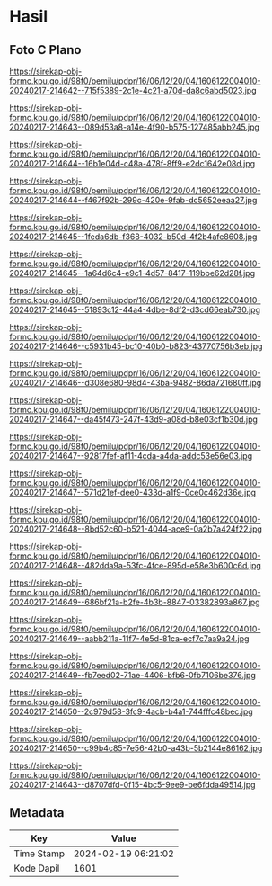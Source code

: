 # Hasil

## Foto C Plano

https://sirekap-obj-formc.kpu.go.id/98f0/pemilu/pdpr/16/06/12/20/04/1606122004010-20240217-214642--715f5389-2c1e-4c21-a70d-da8c6abd5023.jpg

https://sirekap-obj-formc.kpu.go.id/98f0/pemilu/pdpr/16/06/12/20/04/1606122004010-20240217-214643--089d53a8-a14e-4f90-b575-127485abb245.jpg

https://sirekap-obj-formc.kpu.go.id/98f0/pemilu/pdpr/16/06/12/20/04/1606122004010-20240217-214644--16b1e04d-c48a-478f-8ff9-e2dc1642e08d.jpg

https://sirekap-obj-formc.kpu.go.id/98f0/pemilu/pdpr/16/06/12/20/04/1606122004010-20240217-214644--f467f92b-299c-420e-9fab-dc5652eeaa27.jpg

https://sirekap-obj-formc.kpu.go.id/98f0/pemilu/pdpr/16/06/12/20/04/1606122004010-20240217-214645--1feda6db-f368-4032-b50d-4f2b4afe8608.jpg

https://sirekap-obj-formc.kpu.go.id/98f0/pemilu/pdpr/16/06/12/20/04/1606122004010-20240217-214645--1a64d6c4-e9c1-4d57-8417-119bbe62d28f.jpg

https://sirekap-obj-formc.kpu.go.id/98f0/pemilu/pdpr/16/06/12/20/04/1606122004010-20240217-214645--51893c12-44a4-4dbe-8df2-d3cd66eab730.jpg

https://sirekap-obj-formc.kpu.go.id/98f0/pemilu/pdpr/16/06/12/20/04/1606122004010-20240217-214646--c5931b45-bc10-40b0-b823-43770756b3eb.jpg

https://sirekap-obj-formc.kpu.go.id/98f0/pemilu/pdpr/16/06/12/20/04/1606122004010-20240217-214646--d308e680-98d4-43ba-9482-86da721680ff.jpg

https://sirekap-obj-formc.kpu.go.id/98f0/pemilu/pdpr/16/06/12/20/04/1606122004010-20240217-214647--da45f473-247f-43d9-a08d-b8e03cf1b30d.jpg

https://sirekap-obj-formc.kpu.go.id/98f0/pemilu/pdpr/16/06/12/20/04/1606122004010-20240217-214647--92817fef-af11-4cda-a4da-addc53e56e03.jpg

https://sirekap-obj-formc.kpu.go.id/98f0/pemilu/pdpr/16/06/12/20/04/1606122004010-20240217-214647--571d21ef-dee0-433d-a1f9-0ce0c462d36e.jpg

https://sirekap-obj-formc.kpu.go.id/98f0/pemilu/pdpr/16/06/12/20/04/1606122004010-20240217-214648--8bd52c60-b521-4044-ace9-0a2b7a424f22.jpg

https://sirekap-obj-formc.kpu.go.id/98f0/pemilu/pdpr/16/06/12/20/04/1606122004010-20240217-214648--482dda9a-53fc-4fce-895d-e58e3b600c6d.jpg

https://sirekap-obj-formc.kpu.go.id/98f0/pemilu/pdpr/16/06/12/20/04/1606122004010-20240217-214649--686bf21a-b2fe-4b3b-8847-03382893a867.jpg

https://sirekap-obj-formc.kpu.go.id/98f0/pemilu/pdpr/16/06/12/20/04/1606122004010-20240217-214649--aabb211a-11f7-4e5d-81ca-ecf7c7aa9a24.jpg

https://sirekap-obj-formc.kpu.go.id/98f0/pemilu/pdpr/16/06/12/20/04/1606122004010-20240217-214649--fb7eed02-71ae-4406-bfb6-0fb7106be376.jpg

https://sirekap-obj-formc.kpu.go.id/98f0/pemilu/pdpr/16/06/12/20/04/1606122004010-20240217-214650--2c979d58-3fc9-4acb-b4a1-744fffc48bec.jpg

https://sirekap-obj-formc.kpu.go.id/98f0/pemilu/pdpr/16/06/12/20/04/1606122004010-20240217-214650--c99b4c85-7e56-42b0-a43b-5b2144e86162.jpg

https://sirekap-obj-formc.kpu.go.id/98f0/pemilu/pdpr/16/06/12/20/04/1606122004010-20240217-214643--d8707dfd-0f15-4bc5-9ee9-be6fdda49514.jpg


## Metadata

| Key        | Value               |
| ---------- | ------------------- |
| Time Stamp | 2024-02-19 06:21:02 |
| Kode Dapil | 1601                |



